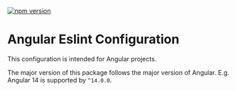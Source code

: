 [![npm version](https://img.shields.io/npm/v/@matthiaskunnen/eslint-config-angular.svg?logo=npm&style=for-the-badge)
](https://www.npmjs.com/package/@matthiaskunnen/eslint-config-angular)

# Angular Eslint Configuration
This configuration is intended for Angular projects.

The major version of this package follows the major version of Angular. E.g. Angular 14 is supported by `^14.0.0`.

